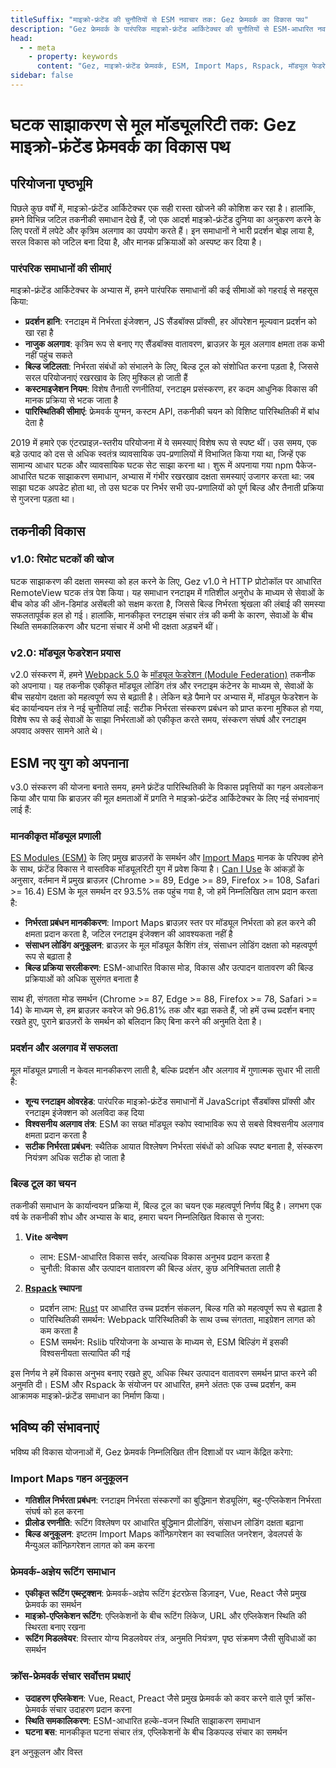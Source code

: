 ```yaml
---
titleSuffix: "माइक्रो-फ्रंटेंड की चुनौतियों से ESM नवाचार तक: Gez फ्रेमवर्क का विकास पथ"
description: "Gez फ्रेमवर्क के पारंपरिक माइक्रो-फ्रंटेंड आर्किटेक्चर की चुनौतियों से ESM-आधारित नवाचार तक के विकास पर गहन चर्चा, प्रदर्शन अनुकूलन, निर्भरता प्रबंधन और बिल्ड टूल चयन जैसे क्षेत्रों में तकनीकी अनुभव साझा करना।"
head:
  - - meta
    - property: keywords
      content: "Gez, माइक्रो-फ्रंटेंड फ्रेमवर्क, ESM, Import Maps, Rspack, मॉड्यूल फेडरेशन, निर्भरता प्रबंधन, प्रदर्शन अनुकूलन, तकनीकी विकास, सर्वर-साइड रेंडरिंग"
sidebar: false
---
```


# घटक साझाकरण से मूल मॉड्यूलरिटी तक: Gez माइक्रो-फ्रंटेंड फ्रेमवर्क का विकास पथ

## परियोजना पृष्ठभूमि

पिछले कुछ वर्षों में, माइक्रो-फ्रंटेंड आर्किटेक्चर एक सही रास्ता खोजने की कोशिश कर रहा है। हालांकि, हमने विभिन्न जटिल तकनीकी समाधान देखे हैं, जो एक आदर्श माइक्रो-फ्रंटेंड दुनिया का अनुकरण करने के लिए परतों में लपेटे और कृत्रिम अलगाव का उपयोग करते हैं। इन समाधानों ने भारी प्रदर्शन बोझ लाया है, सरल विकास को जटिल बना दिया है, और मानक प्रक्रियाओं को अस्पष्ट कर दिया है।

### पारंपरिक समाधानों की सीमाएं

माइक्रो-फ्रंटेंड आर्किटेक्चर के अभ्यास में, हमने पारंपरिक समाधानों की कई सीमाओं को गहराई से महसूस किया:

- **प्रदर्शन हानि**: रनटाइम में निर्भरता इंजेक्शन, JS सैंडबॉक्स प्रॉक्सी, हर ऑपरेशन मूल्यवान प्रदर्शन को खा रहा है
- **नाजुक अलगाव**: कृत्रिम रूप से बनाए गए सैंडबॉक्स वातावरण, ब्राउज़र के मूल अलगाव क्षमता तक कभी नहीं पहुंच सकते
- **बिल्ड जटिलता**: निर्भरता संबंधों को संभालने के लिए, बिल्ड टूल को संशोधित करना पड़ता है, जिससे सरल परियोजनाएं रखरखाव के लिए मुश्किल हो जाती हैं
- **कस्टमाइजेशन नियम**: विशेष तैनाती रणनीतियां, रनटाइम प्रसंस्करण, हर कदम आधुनिक विकास की मानक प्रक्रिया से भटक जाता है
- **पारिस्थितिकी सीमाएं**: फ्रेमवर्क युग्मन, कस्टम API, तकनीकी चयन को विशिष्ट पारिस्थितिकी में बांध देता है

2019 में हमारे एक एंटरप्राइज़-स्तरीय परियोजना में ये समस्याएं विशेष रूप से स्पष्ट थीं। उस समय, एक बड़े उत्पाद को दस से अधिक स्वतंत्र व्यावसायिक उप-प्रणालियों में विभाजित किया गया था, जिन्हें एक सामान्य आधार घटक और व्यावसायिक घटक सेट साझा करना था। शुरू में अपनाया गया npm पैकेज-आधारित घटक साझाकरण समाधान, अभ्यास में गंभीर रखरखाव दक्षता समस्याएं उजागर करता था: जब साझा घटक अपडेट होता था, तो उस घटक पर निर्भर सभी उप-प्रणालियों को पूर्ण बिल्ड और तैनाती प्रक्रिया से गुजरना पड़ता था।

## तकनीकी विकास

### v1.0: रिमोट घटकों की खोज

घटक साझाकरण की दक्षता समस्या को हल करने के लिए, Gez v1.0 ने HTTP प्रोटोकॉल पर आधारित RemoteView घटक तंत्र पेश किया। यह समाधान रनटाइम में गतिशील अनुरोध के माध्यम से सेवाओं के बीच कोड की ऑन-डिमांड असेंबली को सक्षम करता है, जिससे बिल्ड निर्भरता श्रृंखला की लंबाई की समस्या सफलतापूर्वक हल हो गई। हालांकि, मानकीकृत रनटाइम संचार तंत्र की कमी के कारण, सेवाओं के बीच स्थिति समकालिकरण और घटना संचार में अभी भी दक्षता अड़चनें थीं।

### v2.0: मॉड्यूल फेडरेशन प्रयास

v2.0 संस्करण में, हमने [Webpack 5.0](https://webpack.js.org/) के [मॉड्यूल फेडरेशन (Module Federation)](https://webpack.js.org/concepts/module-federation/) तकनीक को अपनाया। यह तकनीक एकीकृत मॉड्यूल लोडिंग तंत्र और रनटाइम कंटेनर के माध्यम से, सेवाओं के बीच सहयोग दक्षता को महत्वपूर्ण रूप से बढ़ाती है। लेकिन बड़े पैमाने पर अभ्यास में, मॉड्यूल फेडरेशन के बंद कार्यान्वयन तंत्र ने नई चुनौतियां लाईं: सटीक निर्भरता संस्करण प्रबंधन को प्राप्त करना मुश्किल हो गया, विशेष रूप से कई सेवाओं के साझा निर्भरताओं को एकीकृत करते समय, संस्करण संघर्ष और रनटाइम अपवाद अक्सर सामने आते थे।

## ESM नए युग को अपनाना

v3.0 संस्करण की योजना बनाते समय, हमने फ्रंटेंड पारिस्थितिकी के विकास प्रवृत्तियों का गहन अवलोकन किया और पाया कि ब्राउज़र की मूल क्षमताओं में प्रगति ने माइक्रो-फ्रंटेंड आर्किटेक्चर के लिए नई संभावनाएं लाई हैं:

### मानकीकृत मॉड्यूल प्रणाली

[ES Modules (ESM)](https://developer.mozilla.org/en-US/docs/Web/JavaScript/Guide/Modules) के लिए प्रमुख ब्राउज़रों के समर्थन और [Import Maps](https://github.com/WICG/import-maps) मानक के परिपक्व होने के साथ, फ्रंटेंड विकास ने वास्तविक मॉड्यूलरिटी युग में प्रवेश किया है। [Can I Use](https://caniuse.com/?search=importmap) के आंकड़ों के अनुसार, वर्तमान में प्रमुख ब्राउज़र (Chrome >= 89, Edge >= 89, Firefox >= 108, Safari >= 16.4) ESM के मूल समर्थन दर 93.5% तक पहुंच गया है, जो हमें निम्नलिखित लाभ प्रदान करता है:

- **निर्भरता प्रबंधन मानकीकरण**: Import Maps ब्राउज़र स्तर पर मॉड्यूल निर्भरता को हल करने की क्षमता प्रदान करता है, जटिल रनटाइम इंजेक्शन की आवश्यकता नहीं है
- **संसाधन लोडिंग अनुकूलन**: ब्राउज़र के मूल मॉड्यूल कैशिंग तंत्र, संसाधन लोडिंग दक्षता को महत्वपूर्ण रूप से बढ़ाता है
- **बिल्ड प्रक्रिया सरलीकरण**: ESM-आधारित विकास मोड, विकास और उत्पादन वातावरण की बिल्ड प्रक्रियाओं को अधिक सुसंगत बनाता है

साथ ही, संगतता मोड समर्थन (Chrome >= 87, Edge >= 88, Firefox >= 78, Safari >= 14) के माध्यम से, हम ब्राउज़र कवरेज को 96.81% तक और बढ़ा सकते हैं, जो हमें उच्च प्रदर्शन बनाए रखते हुए, पुराने ब्राउज़रों के समर्थन को बलिदान किए बिना करने की अनुमति देता है।

### प्रदर्शन और अलगाव में सफलता

मूल मॉड्यूल प्रणाली न केवल मानकीकरण लाती है, बल्कि प्रदर्शन और अलगाव में गुणात्मक सुधार भी लाती है:

- **शून्य रनटाइम ओवरहेड**: पारंपरिक माइक्रो-फ्रंटेंड समाधानों में JavaScript सैंडबॉक्स प्रॉक्सी और रनटाइम इंजेक्शन को अलविदा कह दिया
- **विश्वसनीय अलगाव तंत्र**: ESM का सख्त मॉड्यूल स्कोप स्वाभाविक रूप से सबसे विश्वसनीय अलगाव क्षमता प्रदान करता है
- **सटीक निर्भरता प्रबंधन**: स्थैतिक आयात विश्लेषण निर्भरता संबंधों को अधिक स्पष्ट बनाता है, संस्करण नियंत्रण अधिक सटीक हो जाता है

### बिल्ड टूल का चयन

तकनीकी समाधान के कार्यान्वयन प्रक्रिया में, बिल्ड टूल का चयन एक महत्वपूर्ण निर्णय बिंदु है। लगभग एक वर्ष के तकनीकी शोध और अभ्यास के बाद, हमारा चयन निम्नलिखित विकास से गुजरा:

1. **Vite अन्वेषण**
   - लाभ: ESM-आधारित विकास सर्वर, अत्यधिक विकास अनुभव प्रदान करता है
   - चुनौती: विकास और उत्पादन वातावरण की बिल्ड अंतर, कुछ अनिश्चितता लाती है

2. **[Rspack](https://www.rspack.dev/) स्थापना**
   - प्रदर्शन लाभ: [Rust](https://www.rust-lang.org/) पर आधारित उच्च प्रदर्शन संकलन, बिल्ड गति को महत्वपूर्ण रूप से बढ़ाता है
   - पारिस्थितिकी समर्थन: Webpack पारिस्थितिकी के साथ उच्च संगतता, माइग्रेशन लागत को कम करता है
   - ESM समर्थन: Rslib परियोजना के अभ्यास के माध्यम से, ESM बिल्डिंग में इसकी विश्वसनीयता सत्यापित की गई

इस निर्णय ने हमें विकास अनुभव बनाए रखते हुए, अधिक स्थिर उत्पादन वातावरण समर्थन प्राप्त करने की अनुमति दी। ESM और Rspack के संयोजन पर आधारित, हमने अंततः एक उच्च प्रदर्शन, कम आक्रामक माइक्रो-फ्रंटेंड समाधान का निर्माण किया।

## भविष्य की संभावनाएं

भविष्य की विकास योजनाओं में, Gez फ्रेमवर्क निम्नलिखित तीन दिशाओं पर ध्यान केंद्रित करेगा:

### Import Maps गहन अनुकूलन

- **गतिशील निर्भरता प्रबंधन**: रनटाइम निर्भरता संस्करणों का बुद्धिमान शेड्यूलिंग, बहु-एप्लिकेशन निर्भरता संघर्ष को हल करना
- **प्रीलोड रणनीति**: रूटिंग विश्लेषण पर आधारित बुद्धिमान प्रीलोडिंग, संसाधन लोडिंग दक्षता बढ़ाना
- **बिल्ड अनुकूलन**: इष्टतम Import Maps कॉन्फ़िगरेशन का स्वचालित जनरेशन, डेवलपर्स के मैन्युअल कॉन्फ़िगरेशन लागत को कम करना

### फ्रेमवर्क-अज्ञेय रूटिंग समाधान

- **एकीकृत रूटिंग एब्स्ट्रक्शन**: फ्रेमवर्क-अज्ञेय रूटिंग इंटरफ़ेस डिज़ाइन, Vue, React जैसे प्रमुख फ्रेमवर्क का समर्थन
- **माइक्रो-एप्लिकेशन रूटिंग**: एप्लिकेशनों के बीच रूटिंग लिंकेज, URL और एप्लिकेशन स्थिति की स्थिरता बनाए रखना
- **रूटिंग मिडलवेयर**: विस्तार योग्य मिडलवेयर तंत्र, अनुमति नियंत्रण, पृष्ठ संक्रमण जैसी सुविधाओं का समर्थन

### क्रॉस-फ्रेमवर्क संचार सर्वोत्तम प्रथाएं

- **उदाहरण एप्लिकेशन**: Vue, React, Preact जैसे प्रमुख फ्रेमवर्क को कवर करने वाले पूर्ण क्रॉस-फ्रेमवर्क संचार उदाहरण प्रदान करना
- **स्थिति समकालिकरण**: ESM-आधारित हल्के-वजन स्थिति साझाकरण समाधान
- **घटना बस**: मानकीकृत घटना संचार तंत्र, एप्लिकेशनों के बीच डिकपल्ड संचार का समर्थन

इन अनुकूलन और विस्त
